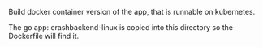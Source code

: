 Build docker container version of the app, that is runnable on kubernetes.

The go app:  crashbackend-linux is copied into this directory so the Dockerfile will find it.


